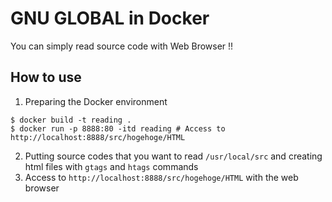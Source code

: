 # GNU GLOBAL in Docker

You can simply read source code with Web Browser !!

## How to use

1. Preparing the Docker environment

```
$ docker build -t reading .
$ docker run -p 8888:80 -itd reading # Access to http://localhost:8888/src/hogehoge/HTML
```

2. Putting source codes that you want to read `/usr/local/src` and creating html files with `gtags` and `htags` commands
3. Access to `http://localhost:8888/src/hogehoge/HTML` with the web browser
